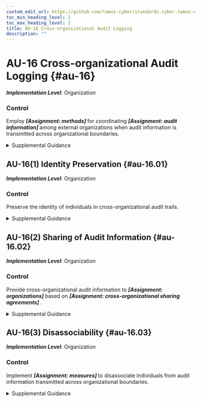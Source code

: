 ```yaml
---
custom_edit_url: https://github.com/tamus-cyber/standards.cyber.tamus.edu/tree/main/static/content/tamus.edu/TAMUS_profile.xml
toc_min_heading_level: 2
toc_max_heading_level: 2
title: AU-16 Cross-organizational Audit Logging
description: ""
---
```


# AU-16 Cross-organizational Audit Logging {#au-16}

_**Implementation Level**_: Organization

### Control

Employ <strong> <em>[Assignment: methods]</em> </strong> for coordinating <strong> <em>[Assignment: audit information]</em> </strong> among external organizations when audit information is transmitted across organizational boundaries.

<details>
  <summary>Supplemental Guidance</summary>

When organizations use systems or services of external organizations, the audit logging capability necessitates a coordinated, cross-organization approach. For example, maintaining the identity of individuals who request specific services across organizational boundaries may often be difficult, and doing so may prove to have significant performance and privacy ramifications. Therefore, it is often the case that cross-organizational audit logging simply captures the identity of individuals who issue requests at the initial system, and subsequent systems record that the requests originated from authorized individuals. Organizations consider including processes for coordinating audit information requirements and protection of audit information in information exchange agreements.

</details>

## AU-16(1) Identity Preservation {#au-16.01}

_**Implementation Level**_: Organization

### Control

Preserve the identity of individuals in cross-organizational audit trails.

<details>
  <summary>Supplemental Guidance</summary>

Identity preservation is applied when there is a need to be able to trace actions that are performed across organizational boundaries to a specific individual.

</details>

## AU-16(2) Sharing of Audit Information {#au-16.02}

_**Implementation Level**_: Organization

### Control

Provide cross-organizational audit information to <strong> <em>[Assignment: organizations]</em> </strong> based on <strong> <em>[Assignment: cross-organizational sharing agreements]</em> </strong>.

<details>
  <summary>Supplemental Guidance</summary>

Due to the distributed nature of the audit information, cross-organization sharing of audit information may be essential for effective analysis of the auditing being performed. For example, the audit records of one organization may not provide sufficient information to determine the appropriate or inappropriate use of organizational information resources by individuals in other organizations. In some instances, only individuals’ home organizations have the appropriate knowledge to make such determinations, thus requiring the sharing of audit information among organizations.

</details>

## AU-16(3) Disassociability {#au-16.03}

_**Implementation Level**_: Organization

### Control

Implement <strong> <em>[Assignment: measures]</em> </strong> to disassociate individuals from audit information transmitted across organizational boundaries.

<details>
  <summary>Supplemental Guidance</summary>

Preserving identities in audit trails could have privacy ramifications, such as enabling the tracking and profiling of individuals, but may not be operationally necessary. These risks could be further amplified when transmitting information across organizational boundaries. Implementing privacy-enhancing cryptographic techniques can disassociate individuals from audit information and reduce privacy risk while maintaining accountability.

</details>

